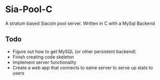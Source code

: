# Sia-Pool-C
A stratum based Siacoin pool server. Written in C with a MySql Backend

## Todo
* Figure out how to get MySQL (or other persistent backend)
* Finish creating code skeleton
* Implement server functionality
* Create a web app that connects to same server to serve up stats to users
